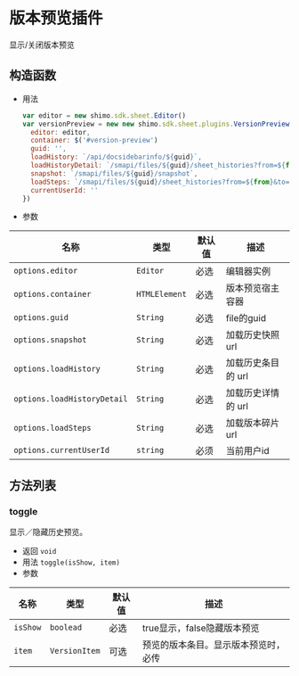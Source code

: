 # 版本预览插件
  显示/关闭版本预览


## 构造函数

* 用法

  ```js
  var editor = new shimo.sdk.sheet.Editor()
  var versionPreview = new new shimo.sdk.sheet.plugins.VersionPreview({
    editor: editor,
    container: $('#version-preview')
    guid: '',
    loadHistory: `/api/docsidebarinfo/${guid}`,
    loadHistoryDetail: `/smapi/files/${guid}/sheet_histories?from=${from}&to=${to}`,
    snapshot: `/smapi/files/${guid}/snapshot`,
    loadSteps: `/smapi/files/${guid}/sheet_histories?from=${from}&to=${to}`,
    currentUserId: ''   
  })
  ```


* 参数

| 名称               | 类型      | 默认值  | 描述             |
| ------------------ | --------- | ------- | ---------------- |
| `options.editor` | `Editor` | 必选 | 编辑器实例 |
| `options.container` | `HTMLElement` | 必选 | 版本预览宿主容器 |
| `options.guid` | `String` | 必选 | file的guid |
| `options.snapshot` | `String` | 必选 | 加载历史快照url |
| `options.loadHistory` | `String` | 必选 | 加载历史条目的 url |
| `options.loadHistoryDetail` | `String` | 必选 | 加载历史详情的 url |
| `options.loadSteps` | `String` | 必选 | 加载版本碎片url |
| `options.currentUserId` | `string` | 必须 | 当前用户id |


## 方法列表

### toggle

显示／隐藏历史预览。

* 返回 `void`
* 用法 `toggle(isShow, item)`
* 参数

| 名称                | 类型          | 默认值 | 描述         |
| ------------------- | ------------- | ------ | ------------ |
| `isShow`   | `boolead`      | 必选     | true显示，false隐藏版本预览    |
| `item`   | `VersionItem`      | 可选     | 预览的版本条目。显示版本预览时，必传    |